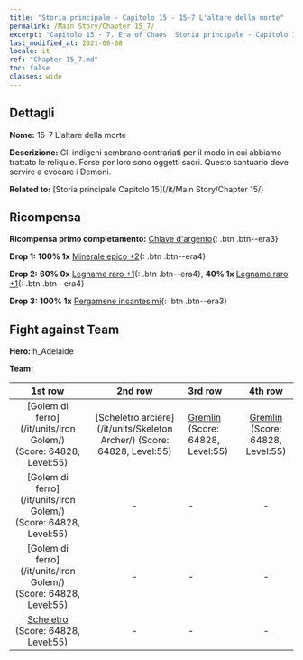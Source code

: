 ```yaml
---
title: "Storia principale - Capitolo 15 - 15-7 L'altare della morte"
permalink: /Main Story/Chapter 15_7/
excerpt: "Capitolo 15 - 7. Era of Chaos  Storia principale - Capitolo 15_7. 15-7 L'altare della morte"
last_modified_at: 2021-06-08
locale: it
ref: "Chapter 15_7.md"
toc: false
classes: wide
---
```


## Dettagli

 **Nome:** 15-7 L'altare della morte

 **Descrizione:** Gli indigeni sembrano contrariati per il modo in cui abbiamo trattato le reliquie. Forse per loro sono oggetti sacri. Questo santuario deve servire a evocare i Demoni.

 **Related to:** [Storia principale Capitolo 15](/it/Main Story/Chapter 15/)

## Ricompensa

 **Ricompensa primo completamento:** [Chiave d'argento](/ItemsIT/con_693/){: .btn .btn--era3}

 **Drop 1:** **100% 1x** [Minerale epico +2](/ItemsIT/mat_47/){: .btn .btn--era4}

 **Drop 2:** **60% 0x** [Legname raro +1](/ItemsIT/mat_41/){: .btn .btn--era4}, **40% 1x** [Legname raro +1](/ItemsIT/mat_41/){: .btn .btn--era4}

 **Drop 3:** **100% 1x** [Pergamene incantesimi](/ItemsIT/con_694/){: .btn .btn--era3}


## Fight against Team
 **Hero:** h_Adelaide

 **Team:**


  | 1st row | 2nd row | 3rd row | 4th row |
  |:----:|:----:|:----|:----:|
  | [Golem di ferro](/it/units/Iron Golem/) (Score: 64828, Level:55)  | [Scheletro arciere](/it/units/Skeleton Archer/) (Score: 64828, Level:55)  | [Gremlin](/it/units/Gremlin/) (Score: 64828, Level:55)  | [Gremlin](/it/units/Gremlin/) (Score: 64828, Level:55)  |
  | [Golem di ferro](/it/units/Iron Golem/) (Score: 64828, Level:55)  | - | - | - |
  | [Golem di ferro](/it/units/Iron Golem/) (Score: 64828, Level:55)  | - | - | - |
  | [Scheletro](/it/units/Skeleton/) (Score: 64828, Level:55)  | - | - | - |


